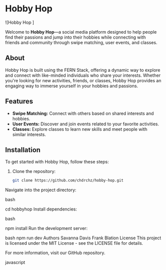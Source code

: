 
# Hobby Hop

![Hobby Hop ]

Welcome to **Hobby Hop**—a social media platform designed to help people find their passions and jump into their hobbies while connecting with friends and community through swipe matching, user events, and classes.

## About

Hobby Hop is built using the FERN Stack, offering a dynamic way to explore and connect with like-minded individuals who share your interests. Whether you're looking for new activities, friends, or classes, Hobby Hop provides an engaging way to immerse yourself in your hobbies and passions.

## Features

- **Swipe Matching:** Connect with others based on shared interests and hobbies.
- **User Events:** Discover and join events related to your favorite activities.
- **Classes:** Explore classes to learn new skills and meet people with similar interests.

## Installation

To get started with Hobby Hop, follow these steps:

1. Clone the repository:
   ```bash
   git clone https://github.com/chdrchz/hobby-hop.git
Navigate into the project directory:

bash

cd hobbyhop
Install dependencies:

bash

npm install
Run the development server:

bash
npm run dev
Authors
Savanna Davis
Frank Blation
License
This project is licensed under the MIT License - see the LICENSE file for details.

For more information, visit our GitHub repository.

javascript





